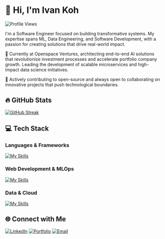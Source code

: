 # 👋 Hi, I'm Ivan Koh

![Profile Views](https://komarev.com/ghpvc/?username=ivankqw&style=flat-square&color=blue)

I'm a Software Engineer focused on building transformative systems. My expertise spans ML, Data Engineering, and Software Development, with a passion for creating solutions that drive real-world impact.

🔭 Currently at Openspace Ventures, architecting end-to-end AI solutions that revolutionize investment processes and accelerate portfolio company growth. Leading the development of scalable microservices and high-impact data science initiatives.

🌱 Actively contributing to open-source and always open to collaborating on innovative projects that push technological boundaries.

## 🔥 GitHub Stats

[![GitHub Streak](https://github-readme-streak-stats.herokuapp.com/?user=ivankqw&theme=vue-dark&hide_border=true)](https://git.io/streak-stats)

## 💻 Tech Stack

### Languages & Frameworks
[![My Skills](https://skillicons.dev/icons?i=py,r,js,typescript,pytorch)](https://skillicons.dev)

### Web Development & MLOps
[![My Skills](https://skillicons.dev/icons?i=react,nextjs,flask,fastapi,docker,kubernetes)](https://skillicons.dev)

### Data & Cloud
[![My Skills](https://skillicons.dev/icons?i=gcp,postgres,mongodb)](https://skillicons.dev)

## 🌐 Connect with Me
[![LinkedIn](https://img.shields.io/badge/LinkedIn-0077B5?style=for-the-badge&logo=linkedin&logoColor=white)](https://linkedin.com/in/ivankqw)
[![Portfolio](https://img.shields.io/badge/Portfolio-000000?style=for-the-badge&logo=About.me&logoColor=white)](https://ivankqw.vercel.app)
[![Email](https://img.shields.io/badge/Email-D14836?style=for-the-badge&logo=gmail&logoColor=white)](mailto:ivankohquanwei@gmail.com)
